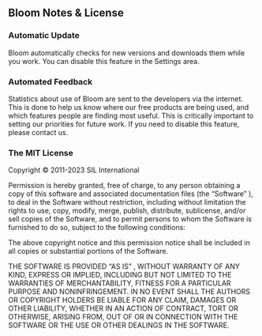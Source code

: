 ﻿## Bloom Notes & License

### Automatic Update

Bloom automatically checks for new versions and downloads them while you work. You can disable this feature in the Settings area.

### Automated Feedback

Statistics about use of Bloom are sent to the developers via the internet.
This is done to help us know where our free products are being used, and which features people are finding most useful.
This is critically important to setting our priorities for future work. If you need to disable this feature, please contact us.

### The MIT License

Copyright © 2011-2023 SIL International

Permission is hereby granted, free of charge, to any person obtaining a copy of this software and associated documentation files (the “Software” ),
to deal in the Software without restriction, including without limitation the rights to use, copy, modify, merge, publish, distribute, sublicense,
and/or sell copies of the Software, and to permit persons to whom the Software is furnished to do so, subject to the following conditions:

The above copyright notice and this permission notice shall be included in all copies or substantial portions of the Software.

THE SOFTWARE IS PROVIDED “AS IS” , WITHOUT WARRANTY OF ANY KIND, EXPRESS OR IMPLIED, INCLUDING BUT NOT LIMITED TO THE WARRANTIES OF MERCHANTABILITY,
FITNESS FOR A PARTICULAR PURPOSE AND NONINFRINGEMENT. IN NO EVENT SHALL THE AUTHORS OR COPYRIGHT HOLDERS BE LIABLE FOR ANY CLAIM, DAMAGES OR OTHER
LIABILITY, WHETHER IN AN ACTION OF CONTRACT, TORT OR OTHERWISE, ARISING FROM, OUT OF OR IN CONNECTION WITH THE SOFTWARE OR THE USE OR OTHER
DEALINGS IN THE SOFTWARE.
